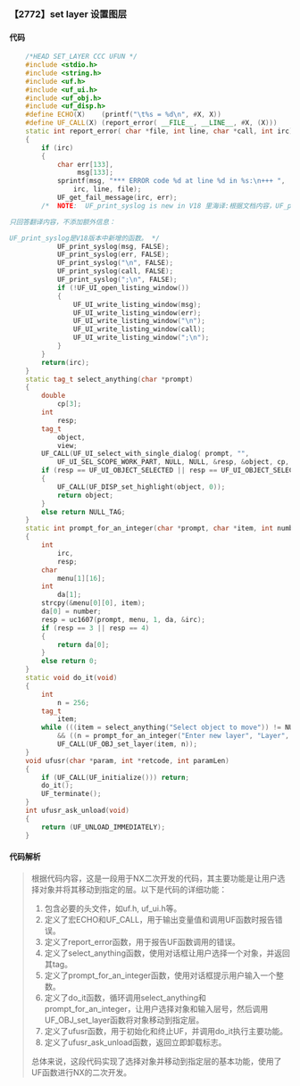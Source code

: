 ### 【2772】set layer 设置图层

#### 代码

```cpp
    /*HEAD SET_LAYER CCC UFUN */  
    #include <stdio.h>  
    #include <string.h>  
    #include <uf.h>  
    #include <uf_ui.h>  
    #include <uf_obj.h>  
    #include <uf_disp.h>  
    #define ECHO(X)    (printf("\t%s = %d\n", #X, X))  
    #define UF_CALL(X) (report_error( __FILE__, __LINE__, #X, (X)))  
    static int report_error( char *file, int line, char *call, int irc)  
    {  
        if (irc)  
        {  
            char err[133],  
                 msg[133];  
            sprintf(msg, "*** ERROR code %d at line %d in %s:\n+++ ",  
                irc, line, file);  
            UF_get_fail_message(irc, err);  
        /*  NOTE:  UF_print_syslog is new in V18 里海译:根据文档内容，UF_print_syslog是V18版本中新增的函数。

只回答翻译内容，不添加额外信息：

UF_print_syslog是V18版本中新增的函数。 */  
            UF_print_syslog(msg, FALSE);  
            UF_print_syslog(err, FALSE);  
            UF_print_syslog("\n", FALSE);  
            UF_print_syslog(call, FALSE);  
            UF_print_syslog(";\n", FALSE);  
            if (!UF_UI_open_listing_window())  
            {  
                UF_UI_write_listing_window(msg);  
                UF_UI_write_listing_window(err);  
                UF_UI_write_listing_window("\n");  
                UF_UI_write_listing_window(call);  
                UF_UI_write_listing_window(";\n");  
            }  
        }  
        return(irc);  
    }  
    static tag_t select_anything(char *prompt)  
    {  
        double  
            cp[3];  
        int  
            resp;  
        tag_t  
            object,  
            view;  
        UF_CALL(UF_UI_select_with_single_dialog( prompt, "",  
            UF_UI_SEL_SCOPE_WORK_PART, NULL, NULL, &resp, &object, cp, &view));  
        if (resp == UF_UI_OBJECT_SELECTED || resp == UF_UI_OBJECT_SELECTED_BY_NAME)  
        {  
            UF_CALL(UF_DISP_set_highlight(object, 0));  
            return object;  
        }  
        else return NULL_TAG;  
    }  
    static int prompt_for_an_integer(char *prompt, char *item, int number)  
    {  
        int  
            irc,  
            resp;  
        char  
            menu[1][16];  
        int  
            da[1];  
        strcpy(&menu[0][0], item);  
        da[0] = number;  
        resp = uc1607(prompt, menu, 1, da, &irc);  
        if (resp == 3 || resp == 4)  
        {  
            return da[0];  
        }  
        else return 0;  
    }  
    static void do_it(void)  
    {  
        int  
            n = 256;  
        tag_t  
            item;  
        while (((item = select_anything("Select object to move")) != NULL_TAG)  
            && ((n = prompt_for_an_integer("Enter new layer", "Layer", n)) != 0))  
            UF_CALL(UF_OBJ_set_layer(item, n));  
    }  
    void ufusr(char *param, int *retcode, int paramLen)  
    {  
        if (UF_CALL(UF_initialize())) return;  
        do_it();  
        UF_terminate();  
    }  
    int ufusr_ask_unload(void)  
    {  
        return (UF_UNLOAD_IMMEDIATELY);  
    }

```

#### 代码解析

> 根据代码内容，这是一段用于NX二次开发的代码，其主要功能是让用户选择对象并将其移动到指定的层。以下是代码的详细功能：
>
> 1. 包含必要的头文件，如uf.h, uf_ui.h等。
> 2. 定义了宏ECHO和UF_CALL，用于输出变量值和调用UF函数时报告错误。
> 3. 定义了report_error函数，用于报告UF函数调用的错误。
> 4. 定义了select_anything函数，使用对话框让用户选择一个对象，并返回其tag。
> 5. 定义了prompt_for_an_integer函数，使用对话框提示用户输入一个整数。
> 6. 定义了do_it函数，循环调用select_anything和prompt_for_an_integer，让用户选择对象和输入层号，然后调用UF_OBJ_set_layer函数将对象移动到指定层。
> 7. 定义了ufusr函数，用于初始化和终止UF，并调用do_it执行主要功能。
> 8. 定义了ufusr_ask_unload函数，返回立即卸载标志。
>
> 总体来说，这段代码实现了选择对象并移动到指定层的基本功能，使用了UF函数进行NX的二次开发。
>
